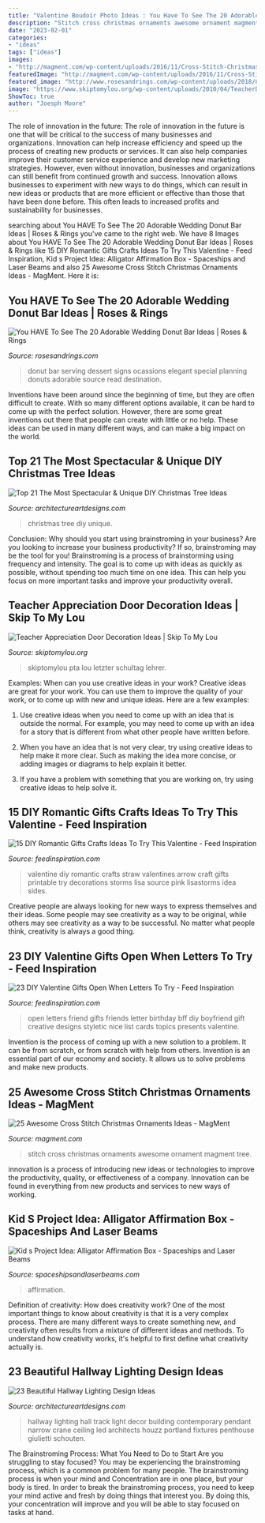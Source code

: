 ```yaml
---
title: "Valentine Boudoir Photo Ideas : You Have To See The 20 Adorable Wedding Donut Bar Ideas"
description: "Stitch cross christmas ornaments awesome ornament magment tree"
date: "2023-02-01"
categories:
- "ideas"
tags: ["ideas"]
images:
- "http://magment.com/wp-content/uploads/2016/11/Cross-Stitch-Christmas-Tree-Ornament-2016.jpg"
featuredImage: "http://magment.com/wp-content/uploads/2016/11/Cross-Stitch-Christmas-Tree-Ornament-2016.jpg"
featured_image: "http://www.rosesandrings.com/wp-content/uploads/2018/01/vintage-wedding-donut-bar.jpg"
image: "https://www.skiptomylou.org/wp-content/uploads/2010/04/TeacherDoor-superstar-1.jpg"
ShowToc: true
author: "Joesph Moore"
---
```



The role of innovation in the future:
The role of innovation in the future is one that will be critical to the success of many businesses and organizations. Innovation can help increase efficiency and speed up the process of creating new products or services. It can also help companies improve their customer service experience and develop new marketing strategies.
However, even without innovation, businesses and organizations can still benefit from continued growth and success. Innovation allows businesses to experiment with new ways to do things, which can result in new ideas or products that are more efficient or effective than those that have been done before. This often leads to increased profits and sustainability for businesses.

	

		
searching about You HAVE To See The 20 Adorable Wedding Donut Bar Ideas | Roses &amp; Rings you've came to the right web. We have 8 Images about You HAVE To See The 20 Adorable Wedding Donut Bar Ideas | Roses &amp; Rings like 15 DIY Romantic Gifts Crafts Ideas To Try This Valentine - Feed Inspiration, Kid s Project Idea: Alligator Affirmation Box - Spaceships and Laser Beams and also 25 Awesome Cross Stitch Christmas Ornaments Ideas - MagMent. Here it is:
		
    
## You HAVE To See The 20 Adorable Wedding Donut Bar Ideas | Roses &amp; Rings

<img loading=lazy src="http://www.rosesandrings.com/wp-content/uploads/2018/01/vintage-wedding-donut-bar.jpg" onerror="this.onerror=null;this.src='https://tse2.mm.bing.net/th?id=OIP.NkpK6i9pS0rQro-rudlRagHaJ1&amp;pid=15.1';" alt="You HAVE To See The 20 Adorable Wedding Donut Bar Ideas | Roses &amp; Rings">

_Source: rosesandrings.com_

>donut bar serving dessert signs ocassions elegant special planning donuts adorable source read destination. 

	

Inventions have been around since the beginning of time, but they are often difficult to create. With so many different options available, it can be hard to come up with the perfect solution. However, there are some great inventions out there that people can create with little or no help. These ideas can be used in many different ways, and can make a big impact on the world.

    
## Top 21 The Most Spectacular &amp; Unique DIY Christmas Tree Ideas

<img loading=lazy src="https://www.architectureartdesigns.com/wp-content/uploads/2014/11/1105.jpg" onerror="this.onerror=null;this.src='https://tse1.mm.bing.net/th?id=OIP.bdrbn_z6Uh6B4rcUA4Z37gHaLH&amp;pid=15.1';" alt="Top 21 The Most Spectacular &amp; Unique DIY Christmas Tree Ideas">

_Source: architectureartdesigns.com_

>christmas tree diy unique. 

	

Conclusion: Why should you start using brainstroming in your business?
Are you looking to increase your business productivity? If so, brainstroming may be the tool for you! Brainstroming is a process of brainstorming using frequency and intensity. The goal is to come up with ideas as quickly as possible, without spending too much time on one idea. This can help you focus on more important tasks and improve your productivity overall.

    
## Teacher Appreciation Door Decoration Ideas | Skip To My Lou

<img loading=lazy src="https://www.skiptomylou.org/wp-content/uploads/2010/04/TeacherDoor-superstar-1.jpg" onerror="this.onerror=null;this.src='https://tse1.mm.bing.net/th?id=OIP.cYkg-tU2Kjc2ahS02dihHwAAAA&amp;pid=15.1';" alt="Teacher Appreciation Door Decoration Ideas | Skip To My Lou">

_Source: skiptomylou.org_

>skiptomylou pta lou letzter schultag lehrer. 

	

Examples: When can you use creative ideas in your work?
Creative ideas are great for your work. You can use them to improve the quality of your work, or to come up with new and unique ideas. Here are a few examples:
1. Use creative ideas when you need to come up with an idea that is outside the normal. For example, you may need to come up with an idea for a story that is different from what other people have written before.

2. When you have an idea that is not very clear, try using creative ideas to help make it more clear. Such as making the idea more concise, or adding images or diagrams to help explain it better.

3. If you have a problem with something that you are working on, try using creative ideas to help solve it.

    
## 15 DIY Romantic Gifts Crafts Ideas To Try This Valentine - Feed Inspiration

<img loading=lazy src="http://feedinspiration.com/wp-content/uploads/2017/01/Valentine-DIY-Craft-Ideas.jpg" onerror="this.onerror=null;this.src='https://tse2.mm.bing.net/th?id=OIP.k6PP5gbYo5T5RCu9W7Km-QHaLA&amp;pid=15.1';" alt="15 DIY Romantic Gifts Crafts Ideas To Try This Valentine - Feed Inspiration">

_Source: feedinspiration.com_

>valentine diy romantic crafts straw valentines arrow craft gifts printable try decorations storms lisa source pink lisastorms idea sides. 

	

Creative people are always looking for new ways to express themselves and their ideas. Some people may see creativity as a way to be original, while others may see creativity as a way to be successful. No matter what people think, creativity is always a good thing.

    
## 23 DIY Valentine Gifts Open When Letters To Try - Feed Inspiration

<img loading=lazy src="http://feedinspiration.com/wp-content/uploads/2016/12/My-best-friends-open-when-letters.jpg" onerror="this.onerror=null;this.src='https://tse4.mm.bing.net/th?id=OIP.DsY3t06dKj5jrG1B401NMwHaJ4&amp;pid=15.1';" alt="23 DIY Valentine Gifts Open When Letters To Try - Feed Inspiration">

_Source: feedinspiration.com_

>open letters friend gifts friends letter birthday bff diy boyfriend gift creative designs styletic nice list cards topics presents valentine. 

	

Invention is the process of coming up with a new solution to a problem. It can be from scratch, or from scratch with help from others. Invention is an essential part of our economy and society. It allows us to solve problems and make new products.

    
## 25 Awesome Cross Stitch Christmas Ornaments Ideas - MagMent

<img loading=lazy src="http://magment.com/wp-content/uploads/2016/11/Cross-Stitch-Christmas-Tree-Ornament-2016.jpg" onerror="this.onerror=null;this.src='https://tse2.mm.bing.net/th?id=OIP.J_G1IFu4Nl2GNzipLVPSQQHaJ4&amp;pid=15.1';" alt="25 Awesome Cross Stitch Christmas Ornaments Ideas - MagMent">

_Source: magment.com_

>stitch cross christmas ornaments awesome ornament magment tree. 

	

innovation is a process of introducing new ideas or technologies to improve the productivity, quality, or effectiveness of a company. Innovation can be found in everything from new products and services to new ways of working. 

    
## Kid S Project Idea: Alligator Affirmation Box - Spaceships And Laser Beams

<img loading=lazy src="https://spaceshipsandlaserbeams.com/wp-content/uploads/2015/09/kids-alligator-affirmation-box-craft.jpg" onerror="this.onerror=null;this.src='https://tse2.mm.bing.net/th?id=OIP.3QWGkmm0KaPjNM9VzGN3aQHaLD&amp;pid=15.1';" alt="Kid s Project Idea: Alligator Affirmation Box - Spaceships and Laser Beams">

_Source: spaceshipsandlaserbeams.com_

>affirmation. 

	

Definition of creativity: How does creativity work?
One of the most important things to know about creativity is that it is a very complex process. There are many different ways to create something new, and creativity often results from a mixture of different ideas and methods. To understand how creativity works, it's helpful to first define what creativity actually is.

    
## 23 Beautiful Hallway Lighting Design Ideas

<img loading=lazy src="http://www.architectureartdesigns.com/wp-content/uploads/2013/12/1837.jpg" onerror="this.onerror=null;this.src='https://tse3.mm.bing.net/th?id=OIP.WJqbEptuMYa5GNWuRo0N1wHaLV&amp;pid=15.1';" alt="23 Beautiful Hallway Lighting Design Ideas">

_Source: architectureartdesigns.com_

>hallway lighting hall track light decor building contemporary pendant narrow crane ceiling led architects houzz portland fixtures penthouse giulietti schouten. 

	

The Brainstroming Process: What You Need to Do to Start
Are you struggling to stay focused? You may be experiencing the brainstroming process, which is a common problem for many people. The brainstroming process is when your mind and Concentration are in one place, but your body is tired. In order to break the brainstroming process, you need to keep your mind active and fresh by doing things that interest you. By doing this, your concentration will improve and you will be able to stay focused on tasks at hand.


